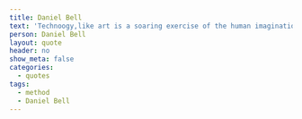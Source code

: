 ```yaml
---
title: Daniel Bell
text: 'Technoogy,like art is a soaring exercise of the human imagination '
person: Daniel Bell
layout: quote
header: no
show_meta: false
categories:
  - quotes
tags:
  - method
  - Daniel Bell
---
```

